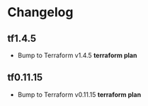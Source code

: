 # Changelog

## tf1.4.5

- Bump to Terraform v1.4.5 **terraform plan**

## tf0.11.15

- Bump to Terraform v0.11.15 **terraform plan**